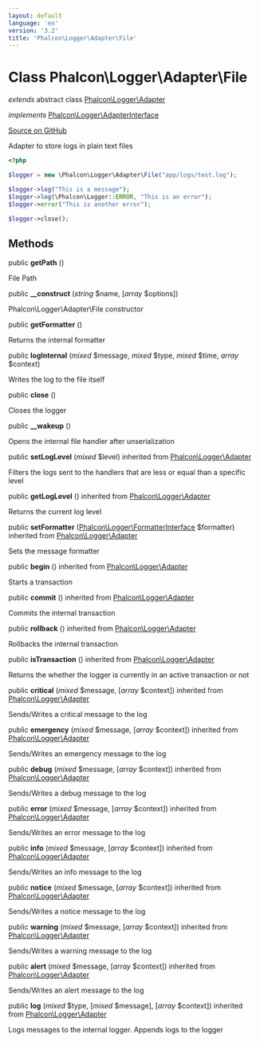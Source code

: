 ```yaml
---
layout: default
language: 'en'
version: '3.2'
title: 'Phalcon\Logger\Adapter\File'
---
```

# Class **Phalcon\Logger\Adapter\File**

*extends* abstract class [Phalcon\Logger\Adapter](/3.2/en/api/Phalcon_Logger_Adapter)

*implements* [Phalcon\Logger\AdapterInterface](/3.2/en/api/Phalcon_Logger_AdapterInterface)

<a href="https://github.com/phalcon/cphalcon/tree/v3.2.0/phalcon/logger/adapter/file.zep" class="btn btn-default btn-sm">Source on GitHub</a>

Adapter to store logs in plain text files

```php
<?php

$logger = new \Phalcon\Logger\Adapter\File("app/logs/test.log");

$logger->log("This is a message");
$logger->log(\Phalcon\Logger::ERROR, "This is an error");
$logger->error("This is another error");

$logger->close();

```


## Methods
public  **getPath** ()

File Path



public  **__construct** (*string* $name, [*array* $options])

Phalcon\Logger\Adapter\File constructor



public  **getFormatter** ()

Returns the internal formatter



public  **logInternal** (*mixed* $message, *mixed* $type, *mixed* $time, *array* $context)

Writes the log to the file itself



public  **close** ()

Closes the logger



public  **__wakeup** ()

Opens the internal file handler after unserialization



public  **setLogLevel** (*mixed* $level) inherited from [Phalcon\Logger\Adapter](/3.2/en/api/Phalcon_Logger_Adapter)

Filters the logs sent to the handlers that are less or equal than a specific level



public  **getLogLevel** () inherited from [Phalcon\Logger\Adapter](/3.2/en/api/Phalcon_Logger_Adapter)

Returns the current log level



public  **setFormatter** ([Phalcon\Logger\FormatterInterface](/3.2/en/api/Phalcon_Logger_FormatterInterface) $formatter) inherited from [Phalcon\Logger\Adapter](/3.2/en/api/Phalcon_Logger_Adapter)

Sets the message formatter



public  **begin** () inherited from [Phalcon\Logger\Adapter](/3.2/en/api/Phalcon_Logger_Adapter)

Starts a transaction



public  **commit** () inherited from [Phalcon\Logger\Adapter](/3.2/en/api/Phalcon_Logger_Adapter)

Commits the internal transaction



public  **rollback** () inherited from [Phalcon\Logger\Adapter](/3.2/en/api/Phalcon_Logger_Adapter)

Rollbacks the internal transaction



public  **isTransaction** () inherited from [Phalcon\Logger\Adapter](/3.2/en/api/Phalcon_Logger_Adapter)

Returns the whether the logger is currently in an active transaction or not



public  **critical** (*mixed* $message, [*array* $context]) inherited from [Phalcon\Logger\Adapter](/3.2/en/api/Phalcon_Logger_Adapter)

Sends/Writes a critical message to the log



public  **emergency** (*mixed* $message, [*array* $context]) inherited from [Phalcon\Logger\Adapter](/3.2/en/api/Phalcon_Logger_Adapter)

Sends/Writes an emergency message to the log



public  **debug** (*mixed* $message, [*array* $context]) inherited from [Phalcon\Logger\Adapter](/3.2/en/api/Phalcon_Logger_Adapter)

Sends/Writes a debug message to the log



public  **error** (*mixed* $message, [*array* $context]) inherited from [Phalcon\Logger\Adapter](/3.2/en/api/Phalcon_Logger_Adapter)

Sends/Writes an error message to the log



public  **info** (*mixed* $message, [*array* $context]) inherited from [Phalcon\Logger\Adapter](/3.2/en/api/Phalcon_Logger_Adapter)

Sends/Writes an info message to the log



public  **notice** (*mixed* $message, [*array* $context]) inherited from [Phalcon\Logger\Adapter](/3.2/en/api/Phalcon_Logger_Adapter)

Sends/Writes a notice message to the log



public  **warning** (*mixed* $message, [*array* $context]) inherited from [Phalcon\Logger\Adapter](/3.2/en/api/Phalcon_Logger_Adapter)

Sends/Writes a warning message to the log



public  **alert** (*mixed* $message, [*array* $context]) inherited from [Phalcon\Logger\Adapter](/3.2/en/api/Phalcon_Logger_Adapter)

Sends/Writes an alert message to the log



public  **log** (*mixed* $type, [*mixed* $message], [*array* $context]) inherited from [Phalcon\Logger\Adapter](/3.2/en/api/Phalcon_Logger_Adapter)

Logs messages to the internal logger. Appends logs to the logger



